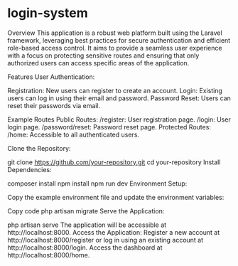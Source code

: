 # login-system

Overview
This application is a robust web platform built using the Laravel framework, leveraging best practices for secure authentication and efficient role-based access control. It aims to provide a seamless user experience with a focus on protecting sensitive routes and ensuring that only authorized users can access specific areas of the application.

Features
User Authentication:

Registration: New users can register to create an account.
Login: Existing users can log in using their email and password.
Password Reset: Users can reset their passwords via email.

Example Routes
Public Routes:
/register: User registration page.
/login: User login page.
/password/reset: Password reset page.
Protected Routes:
/home: Accessible to all authenticated users.

Clone the Repository:

git clone https://github.com/your-repository.git
cd your-repository
Install Dependencies:

composer install
npm install
npm run dev
Environment Setup:

Copy the example environment file and update the environment variables:

Copy code
php artisan migrate
Serve the Application:

php artisan serve
The application will be accessible at http://localhost:8000.
Access the Application:
Register a new account at http://localhost:8000/register or log in using an existing account at http://localhost:8000/login.
Access the dashboard at http://localhost:8000/home.
